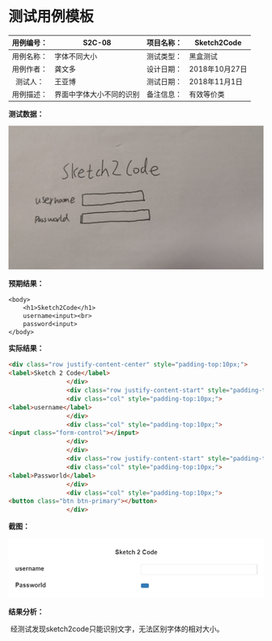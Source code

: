 # 测试用例模板



| 用例编号： | S2C-08 | 项目名称： | Sketch2Code |
| :--------: | ---- | :--------: | ---- |
| 用例名称： | 字体不同大小 | 测试类型： | 黑盒测试 |
| 用例作者： | 龚文多 | 设计日期： | 2018年10月27日 |
|  测试人：  | 王亚博 | 测试日期： | 2018年11月1日 |
| 用例描述： | 界面中字体大小不同的识别 |备注信息：|有效等价类|

**测试数据：**

![07输入](https://github.com/MSE-925/img-storage/blob/master/08%E8%BE%93%E5%85%A5.jpg)

**预期结果：**

```
<body>
    <h1>Sketch2Code</h1>
    username<input><br>
    password<input>
</body>
```

**实际结果：**

```HTML
<div class="row justify-content-center" style="padding-top:10px;">
<label>Sketch 2 Code</label>
                </div>
                <div class="row justify-content-start" style="padding-top:10px;">
                <div class="col" style="padding-top:10px;">
<label>username</label>
                </div>
                <div class="col" style="padding-top:10px;">
<input class="form-control"></input>
                </div>
                </div>
                <div class="row justify-content-start" style="padding-top:10px;">
                <div class="col" style="padding-top:10px;">
<label>Passworld</label>
                </div>
                <div class="col" style="padding-top:10px;">
<button class="btn btn-primary"></button>
                </div>

```

**截图：**

![](https://github.com/MSE-925/img-storage/blob/master/08%E8%BE%93%E5%87%BA.png)

**结果分析：**

​	经测试发现sketch2code只能识别文字，无法区别字体的相对大小。
